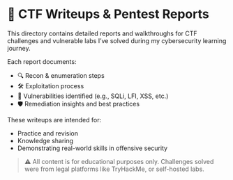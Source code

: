 # 📄 CTF Writeups & Pentest Reports

This directory contains detailed reports and walkthroughs for CTF challenges and vulnerable labs I’ve solved during my cybersecurity learning journey.

Each report documents:
- 🔍 Recon & enumeration steps
- 🛠️ Exploitation process
- 🧩 Vulnerabilities identified (e.g., SQLi, LFI, XSS, etc.)
- 🛡️ Remediation insights and best practices

These writeups are intended for:
- Practice and revision
- Knowledge sharing
- Demonstrating real-world skills in offensive security

> ⚠️ All content is for educational purposes only. Challenges solved were from legal platforms like TryHackMe, or self-hosted labs.
